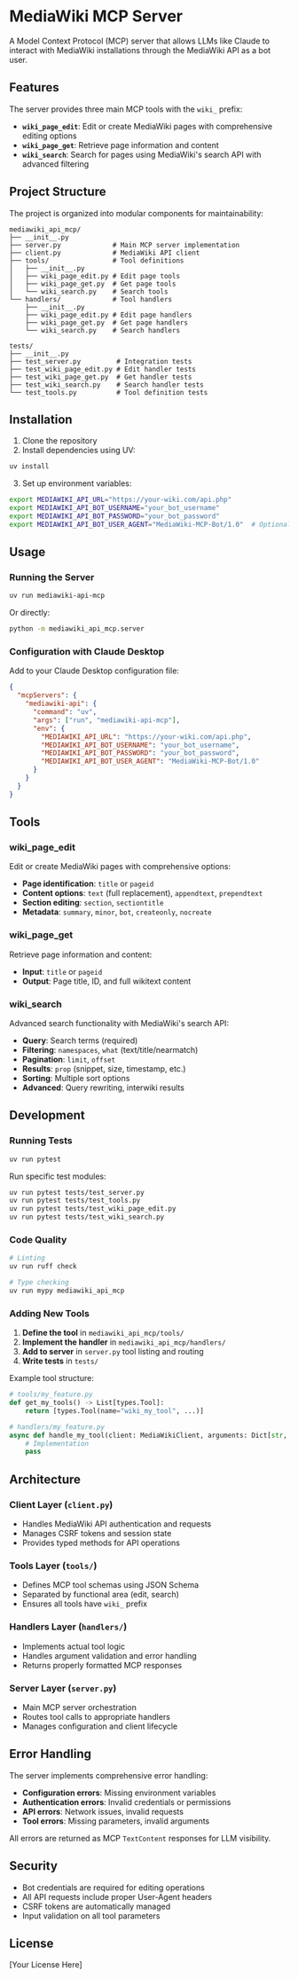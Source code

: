 # MediaWiki MCP Server

A Model Context Protocol (MCP) server that allows LLMs like Claude to interact with MediaWiki installations through the MediaWiki API as a bot user.

## Features

The server provides three main MCP tools with the `wiki_` prefix:

- **`wiki_page_edit`**: Edit or create MediaWiki pages with comprehensive editing options
- **`wiki_page_get`**: Retrieve page information and content
- **`wiki_search`**: Search for pages using MediaWiki's search API with advanced filtering

## Project Structure

The project is organized into modular components for maintainability:

```
mediawiki_api_mcp/
├── __init__.py
├── server.py             # Main MCP server implementation
├── client.py             # MediaWiki API client
├── tools/                # Tool definitions
│   ├── __init__.py
│   ├── wiki_page_edit.py # Edit page tools
│   ├── wiki_page_get.py  # Get page tools
│   └── wiki_search.py    # Search tools
└── handlers/             # Tool handlers
    ├── __init__.py
    ├── wiki_page_edit.py # Edit page handlers
    ├── wiki_page_get.py  # Get page handlers
    └── wiki_search.py    # Search handlers

tests/
├── __init__.py
├── test_server.py         # Integration tests
├── test_wiki_page_edit.py # Edit handler tests
├── test_wiki_page_get.py  # Get handler tests
├── test_wiki_search.py    # Search handler tests
└── test_tools.py          # Tool definition tests
```

## Installation

1. Clone the repository
2. Install dependencies using UV:

```bash
uv install
```

3. Set up environment variables:

```bash
export MEDIAWIKI_API_URL="https://your-wiki.com/api.php"
export MEDIAWIKI_API_BOT_USERNAME="your_bot_username"
export MEDIAWIKI_API_BOT_PASSWORD="your_bot_password"
export MEDIAWIKI_API_BOT_USER_AGENT="MediaWiki-MCP-Bot/1.0"  # Optional
```

## Usage

### Running the Server

```bash
uv run mediawiki-api-mcp
```

Or directly:

```bash
python -m mediawiki_api_mcp.server
```

### Configuration with Claude Desktop

Add to your Claude Desktop configuration file:

```json
{
  "mcpServers": {
    "mediawiki-api": {
      "command": "uv",
      "args": ["run", "mediawiki-api-mcp"],
      "env": {
        "MEDIAWIKI_API_URL": "https://your-wiki.com/api.php",
        "MEDIAWIKI_API_BOT_USERNAME": "your_bot_username",
        "MEDIAWIKI_API_BOT_PASSWORD": "your_bot_password",
        "MEDIAWIKI_API_BOT_USER_AGENT": "MediaWiki-MCP-Bot/1.0"
      }
    }
  }
}
```

## Tools

### wiki_page_edit

Edit or create MediaWiki pages with comprehensive options:

- **Page identification**: `title` or `pageid`
- **Content options**: `text` (full replacement), `appendtext`, `prependtext`
- **Section editing**: `section`, `sectiontitle`
- **Metadata**: `summary`, `minor`, `bot`, `createonly`, `nocreate`

### wiki_page_get

Retrieve page information and content:

- **Input**: `title` or `pageid`
- **Output**: Page title, ID, and full wikitext content

### wiki_search

Advanced search functionality with MediaWiki's search API:

- **Query**: Search terms (required)
- **Filtering**: `namespaces`, `what` (text/title/nearmatch)
- **Pagination**: `limit`, `offset`
- **Results**: `prop` (snippet, size, timestamp, etc.)
- **Sorting**: Multiple sort options
- **Advanced**: Query rewriting, interwiki results

## Development

### Running Tests

```bash
uv run pytest
```

Run specific test modules:

```bash
uv run pytest tests/test_server.py
uv run pytest tests/test_tools.py
uv run pytest tests/test_wiki_page_edit.py
uv run pytest tests/test_wiki_search.py
```

### Code Quality

```bash
# Linting
uv run ruff check

# Type checking
uv run mypy mediawiki_api_mcp
```

### Adding New Tools

1. **Define the tool** in `mediawiki_api_mcp/tools/`
2. **Implement the handler** in `mediawiki_api_mcp/handlers/`
3. **Add to server** in `server.py` tool listing and routing
4. **Write tests** in `tests/`

Example tool structure:

```python
# tools/my_feature.py
def get_my_tools() -> List[types.Tool]:
    return [types.Tool(name="wiki_my_tool", ...)]

# handlers/my_feature.py
async def handle_my_tool(client: MediaWikiClient, arguments: Dict[str, Any]):
    # Implementation
    pass
```

## Architecture

### Client Layer (`client.py`)
- Handles MediaWiki API authentication and requests
- Manages CSRF tokens and session state
- Provides typed methods for API operations

### Tools Layer (`tools/`)
- Defines MCP tool schemas using JSON Schema
- Separated by functional area (edit, search)
- Ensures all tools have `wiki_` prefix

### Handlers Layer (`handlers/`)
- Implements actual tool logic
- Handles argument validation and error handling
- Returns properly formatted MCP responses

### Server Layer (`server.py`)
- Main MCP server orchestration
- Routes tool calls to appropriate handlers
- Manages configuration and client lifecycle

## Error Handling

The server implements comprehensive error handling:

- **Configuration errors**: Missing environment variables
- **Authentication errors**: Invalid credentials or permissions
- **API errors**: Network issues, invalid requests
- **Tool errors**: Missing parameters, invalid arguments

All errors are returned as MCP `TextContent` responses for LLM visibility.

## Security

- Bot credentials are required for editing operations
- All API requests include proper User-Agent headers
- CSRF tokens are automatically managed
- Input validation on all tool parameters

## License

[Your License Here]
